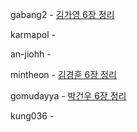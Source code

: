 gabang2 - [김가영 6장 정리](https://gabang2.notion.site/6-23ecd5739f4347e79c27e18af41eb020?pvs=4)


karmapol - 


an-jiohh - 


mintheon - [김경훈 6장 정리](https://github.com/KarmaPol/Obsidian_Vault/blob/main/1.%20Projects/대규모시스템설계%20스터디/6.%20키-값%20저장소%20설계.md)


gomudayya - [박건우 6장 정리](https://leaf-oboe-6f1.notion.site/6-39101dfa2bd3438da9a1f88e12328074?pvs=4)


kung036 - 


